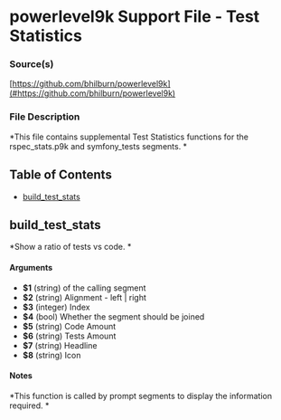 # powerlevel9k Support File - Test Statistics


### Source(s)

[https://github.com/bhilburn/powerlevel9k](#https://github.com/bhilburn/powerlevel9k)


### File Description

*This file contains supplemental Test Statistics functions for the rspec_stats.p9k and symfony_tests segments. *

## Table of Contents

- [build_test_stats](#build_test_stats)

## build_test_stats
*Show a ratio of tests vs code. *

#### Arguments

- **$1** (string) of the calling segment
- **$2** (string) Alignment - left | right
- **$3** (integer) Index
- **$4** (bool) Whether the segment should be joined
- **$5** (string) Code Amount
- **$6** (string) Tests Amount
- **$7** (string) Headline
- **$8** (string) Icon


#### Notes

*This function is called by prompt segments to display the information required. *

